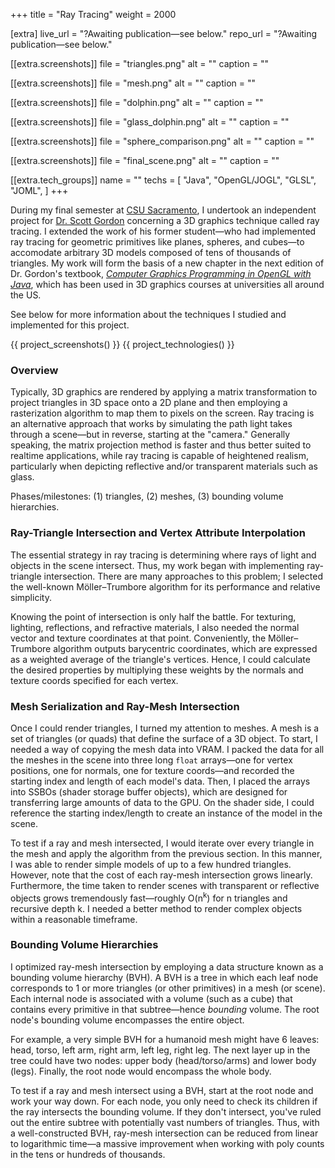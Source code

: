 +++
title = "Ray Tracing"
weight = 2000

[extra]
live_url = "?Awaiting publication—see below."
repo_url = "?Awaiting publication—see below."

[[extra.screenshots]]
file = "triangles.png"
alt = ""
caption = ""

[[extra.screenshots]]
file = "mesh.png"
alt = ""
caption = ""

[[extra.screenshots]]
file = "dolphin.png"
alt = ""
caption = ""

[[extra.screenshots]]
file = "glass_dolphin.png"
alt = ""
caption = ""

[[extra.screenshots]]
file = "sphere_comparison.png"
alt = ""
caption = ""

[[extra.screenshots]]
file = "final_scene.png"
alt = ""
caption = ""

[[extra.tech_groups]]
name = ""
techs = [
    "Java",
    "OpenGL/JOGL",
    "GLSL",
    "JOML",
]
+++

During my final semester at [CSU Sacramento](https://www.csus.edu/), I undertook an independent project for [Dr. Scott Gordon](https://athena.ecs.csus.edu/~gordonvs/) concerning a 3D graphics technique called ray tracing. I extended the work of his former student—who had implemented ray tracing for geometric primitives like planes, spheres, and cubes—to accomodate arbitrary 3D models composed of tens of thousands of triangles. My work will form the basis of a new chapter in the next edition of Dr. Gordon's textbook, *[Computer Graphics Programming in OpenGL with Java](https://athena.ecs.csus.edu/~gordonvs/textbook.html)*, which has been used in 3D graphics courses at universities all around the US.

See below for more information about the techniques I studied and implemented for this project.

{{ project_screenshots() }}
{{ project_technologies() }}

### Overview

Typically, 3D graphics are rendered by applying a matrix transformation to project triangles in 3D space onto a 2D plane and then employing a rasterization algorithm to map them to pixels on the screen. Ray tracing is an alternative approach that works by simulating the path light takes through a scene—but in reverse, starting at the "camera." Generally speaking, the matrix projection method is faster and thus better suited to realtime applications, while ray tracing is capable of heightened realism, particularly when depicting reflective and/or transparent materials such as glass.

Phases/milestones: (1) triangles, (2) meshes, (3) bounding volume hierarchies.

### Ray-Triangle Intersection and Vertex Attribute Interpolation

The essential strategy in ray tracing is determining where rays of light and objects in the scene intersect. Thus, my work began with implementing ray-triangle intersection. There are many approaches to this problem; I selected the well-known Möller–Trumbore algorithm for its performance and relative simplicity.

Knowing the point of intersection is only half the battle. For texturing, lighting, reflections, and refractive materials, I also needed the normal vector and texture coordinates at that point. Conveniently, the Möller–Trumbore algorithm outputs barycentric coordinates, which are expressed as a weighted average of the triangle's vertices. Hence, I could calculate the desired properties by multiplying these weights by the normals and texture coords specified for each vertex.

### Mesh Serialization and Ray-Mesh Intersection

Once I could render triangles, I turned my attention to meshes. A mesh is a set of triangles (or quads) that define the surface of a 3D object. To start, I needed a way of copying the mesh data into VRAM. I packed the data for all the meshes in the scene into three long `float` arrays—one for vertex positions, one for normals, one for texture coords—and recorded the starting index and length of each model's data. Then, I placed the arrays into SSBOs (shader storage buffer objects), which are designed for transferring large amounts of data to the GPU. On the shader side, I could reference the starting index/length to create an instance of the model in the scene.

To test if a ray and mesh intersected, I would iterate over every triangle in the mesh and apply the algorithm from the previous section. In this manner, I was able to render simple models of up to a few hundred triangles. However, note that the cost of each ray-mesh intersection grows linearly. Furthermore, the time taken to render scenes with transparent or reflective objects grows tremendously fast—roughly O(n<sup>k</sup>) for n triangles and recursive depth k. I needed a better method to render complex objects within a reasonable timeframe.

### Bounding Volume Hierarchies

I optimized ray-mesh intersection by employing a data structure known as a bounding volume hierarchy (BVH). A BVH is a tree in which each leaf node corresponds to 1 or more triangles (or other primitives) in a mesh (or scene). Each internal node is associated with a volume (such as a cube) that contains every primitive in that subtree—hence *bounding* volume. The root node's bounding volume encompasses the entire object.

For example, a very simple BVH for a humanoid mesh might have 6 leaves: head, torso, left arm, right arm, left leg, right leg. The next layer up in the tree could have two nodes: upper body (head/torso/arms) and lower body (legs). Finally, the root node would encompass the whole body.

To test if a ray and mesh intersect using a BVH, start at the root node and work your way down. For each node, you only need to check its children if the ray intersects the bounding volume. If they don't intersect, you've ruled out the entire subtree with potentially vast numbers of triangles. Thus, with a well-constructed BVH, ray-mesh intersection can be reduced from linear to logarithmic time—a massive improvement when working with poly counts in the tens or hundreds of thousands.
